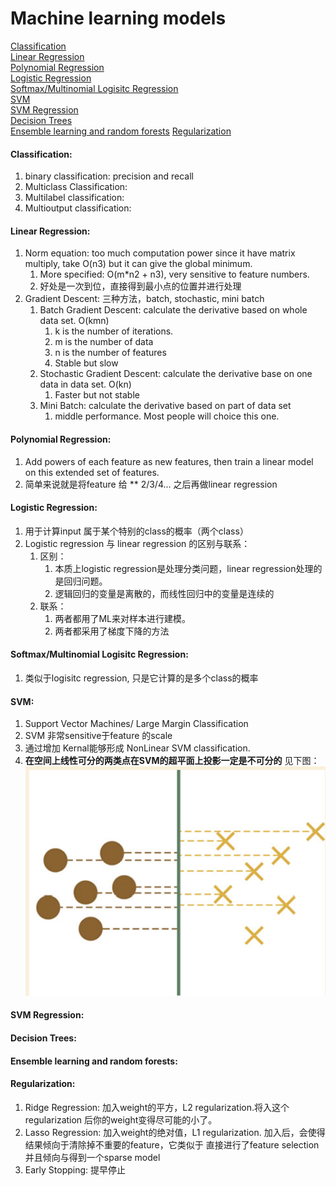 # Machine learning models
[Classification](#Classification)  
[Linear Regression](#Linear-Regression)  
[Polynomial Regression](#Polynomial-Regression)  
[Logistic Regression](#Logistic-Regression)   
[Softmax/Multinomial Logisitc Regression](Softmax/Multinomial-Logisitc-Regression)  
[SVM](#SVM)  
[SVM Regression](#SVM-Regression)  
[Decision Trees](#Decision-Trees)  
[Ensemble learning and random forests](#Ensemble-learning-and-random-forests) 
[Regularization](#Regularization)   
 

#### Classification:
1.  binary classification: precision and recall
2.  Multiclass Classification: 
3.  Multilabel classification:
4.  Multioutput classification: 

#### Linear Regression:
1.  Norm equation: too much computation power since it have matrix multiply, take O(n3) but it can give the global minimum.
    1.  More specified: O(m*n2 + n3), very sensitive to feature numbers. 
    2.  好处是一次到位，直接得到最小点的位置并进行处理
2.  Gradient Descent: 三种方法，batch, stochastic, mini batch
    1.  Batch Gradient Descent: calculate the derivative based on whole data set. O(kmn)
        1. k is the number of iterations.
        2. m is the number of data
        3. n is the number of features
        4. Stable but slow
    2.  Stochastic Gradient Descent: calculate the derivative base on one data in data set. O(kn)
        1.  Faster but not stable
    3.  Mini Batch: calculate the derivative based on part of data set
        1.  middle performance. Most people will choice this one.
        
#### Polynomial Regression:
1.  Add powers of each feature as new features, then train a linear model on this extended set of features.
2.  简单来说就是将feature 给 ** 2/3/4... 之后再做linear regression
 
#### Logistic Regression:
1.  用于计算input 属于某个特别的class的概率（两个class）
2.  Logistic regression 与 linear regression 的区别与联系：
    1.  区别：
        1.  本质上logistic regression是处理分类问题，linear regression处理的是回归问题。
        2.  逻辑回归的变量是离散的，而线性回归中的变量是连续的
    2.  联系：
        1.  两者都用了ML来对样本进行建模。
        2.  两者都采用了梯度下降的方法
        
#### Softmax/Multinomial Logisitc Regression:
1.  类似于logisitc regression, 只是它计算的是多个class的概率

#### SVM:
1.  Support Vector Machines/ Large Margin Classification
2.  SVM 非常sensitive于feature 的scale
3.  通过增加 Kernal能够形成 NonLinear SVM classification.
4.  **在空间上线性可分的两类点在SVM的超平面上投影一定是不可分的** 见下图：
![image](https://github.com/signalwolf/handson_ML/blob/master/Interview/Image/Screen%20Shot%202018-11-13%20at%2011.55.54%20AM.png)


#### SVM Regression:


#### Decision Trees:


#### Ensemble learning and random forests:

#### Regularization:
1.  Ridge Regression: 加入weight的平方，L2 regularization.将入这个 regularization 后你的weight变得尽可能的小了。
2.  Lasso Regression: 加入weight的绝对值，L1 regularization. 加入后，会使得结果倾向于清除掉不重要的feature，它类似于
直接进行了feature selection并且倾向与得到一个sparse model
3.  Early Stopping: 提早停止
